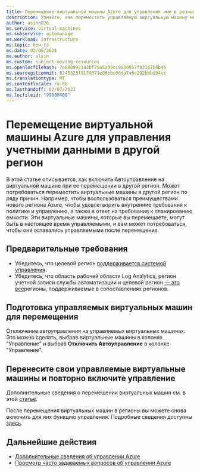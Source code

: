 ```yaml
---
title: Перемещение виртуальной машины Azure для управления ими в разных регионах
description: Узнайте, как переместить управляемую виртуальную машину между регионами.
author: asinn826
ms.service: virtual-machines
ms.subservice: automanage
ms.workload: infrastructure
ms.topic: how-to
ms.date: 02/05/2021
ms.author: alsin
ms.custom: subject-moving-resources
ms.openlocfilehash: 7e880992143bf79a5a99cc9830957f83167b6b46
ms.sourcegitcommit: 8245325f9170371e08bbc66da7a6c292bbbd94cc
ms.translationtype: MT
ms.contentlocale: ru-RU
ms.lasthandoff: 02/07/2021
ms.locfileid: "99808408"
---
```

# <a name="move-an-azure-automanage-virtual-machine-to-a-different-region"></a>Перемещение виртуальной машины Azure для управления учетными данными в другой регион
В этой статье описывается, как включить Автоуправление на виртуальной машине при ее перемещении в другой регион. Может потребоваться переместить виртуальные машины в другой регион по ряду причин. Например, чтобы воспользоваться преимуществами нового региона Azure, чтобы удовлетворить внутренние требования к политике и управлению, а также в ответ на требования к планированию емкости. Эти виртуальные машины, которые вы перемещаете, могут быть в настоящее время управляемыми, и вам может потребоваться, чтобы они оставались управляемыми после перемещения.

## <a name="prerequisites"></a>Предварительные требования
* Убедитесь, что целевой регион [поддерживается системой управления](./automanage-virtual-machines.md#prerequisites).
* Убедитесь, что область рабочей области Log Analytics, регион учетной записи службы автоматизации и целевой регион [— это все](https://docs.microsoft.com/azure/automation/how-to/region-mappings)регионы, поддерживаемые в сопоставлениях регионов.

## <a name="prepare-your-automanaged-vms-for-moving"></a>Подготовка управляемых виртуальных машин для перемещения
Отключение автоуправления на управляемых виртуальных машинах. Это можно сделать, выбрав виртуальные машины в колонке "Управление" и выбрав **Отключить Автоуправление** в колонке "Управление".

## <a name="move-your-automanaged-vms-and-re-enable-automanage"></a>Перенесите свои управляемые виртуальные машины и повторно включите управление
Дополнительные сведения о перемещении виртуальных машин см. в этой [статье](https://docs.microsoft.com/azure/resource-mover/tutorial-move-region-virtual-machines).

После перемещения виртуальных машин в регионы вы можете снова включить для них функцию управления. Подробные сведения доступны [здесь](./automanage-virtual-machines.md#enabling-automanage-for-vms-in-azure-portal).

## <a name="next-steps"></a>Дальнейшие действия
* [Дополнительные сведения об управлении Azure](./automanage-virtual-machines.md)
* [Просмотр часто задаваемых вопросов об управлении Azure](./faq.md)